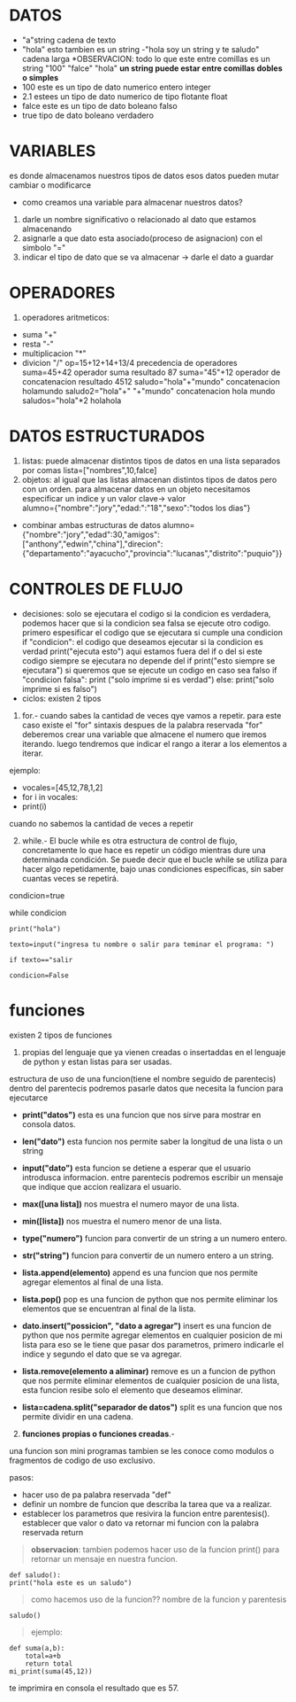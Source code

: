 #                **DATOS**
- "a"string cadena de texto
- "hola" esto tambien es un string
-"hola soy un string y te saludo" cadena larga
*OBSERVACION: todo lo que este entre comillas es un string
"100"
"falce"
"hola"
**un string puede estar entre comillas dobles o simples** 
- 100 este es un tipo de dato numerico entero integer
- 2.1 estees un tipo de dato numerico de tipo flotante float
- falce este es un tipo de dato boleano falso
- true tipo de dato boleano verdadero

#                **VARIABLES**
es donde almacenamos nuestros tipos de datos
esos datos pueden mutar cambiar o modificarce
- como creamos una variable para almacenar nuestros datos?
1. darle un nombre significativo o relacionado al dato que estamos almacenando
2. asignarle a que dato esta asociado(proceso de asignacion) con el simbolo "="
3. indicar el tipo de dato que se va almacenar -> darle el dato a guardar

#                 **OPERADORES**
1. operadores aritmeticos:
- suma "+"
- resta "-"
- multiplicacion "*"
- divicion "/"
op=15+12+14+13/4 precedencia de operadores
suma=45+42 operador suma resultado 87
suma="45"+12 operador de concatenacion resultado 4512
saludo="hola"+"mundo" concatenacion holamundo
saludo2="hola"+" "+"mundo" concatenacion hola mundo
saludos="hola"*2 holahola

#                **DATOS ESTRUCTURADOS**
1. listas: puede almacenar distintos tipos de datos en una lista separados por comas
lista=["nombres",10,falce]
2. objetos: al igual que las listas almacenan distintos tipos de datos pero con un orden. 
para almacenar datos en un objeto necesitamos especificar un indice y un valor clave-> valor  
alumno={"nombre":"jory","edad:":"18","sexo":"todos los dias"}
- combinar ambas estructuras de datos
alumno={"nombre":"jory","edad":30,"amigos":["anthony","edwin","china"],"direcion":{"departamento":"ayacucho","provincia":"lucanas","distrito":"puquio"}}

#                **CONTROLES DE FLUJO**
- decisiones: solo se ejecutara el codigo si la condicion es verdadera, podemos hacer que si la condicion sea falsa se ejecute otro codigo.
primero espesificar el codigo que se ejecutara si cumple una condicion
if "condicion":
    el codigo que deseamos ejecutar si la condicion es verdad
    print("ejecuta esto")
aqui estamos fuera del if o del si este codigo siempre se ejecutara no depende del if
print("esto siempre se ejecutara")
si queremos que se ejecute un codigo en caso sea falso
if "condicion falsa":
    print ("solo imprime si es verdad")
else:
    print("solo imprime si es falso")
- ciclos: existen 2 tipos
1. for.- cuando sabes la cantidad de veces qye vamos a repetir.
para este caso existe el "for"
sintaxis despues de la palabra reservada "for" 
deberemos crear una variable que almacene el 
numero que iremos iterando.
luego tendremos que indicar el rango a iterar a los elementos a iterar.

ejemplo:

* vocales=[45,12,78,1,2]
* for i in vocales:
*   print(i)

cuando no sabemos la cantidad de veces a repetir

2. while.- El bucle while es otra estructura de control de flujo, concretamente lo que hace es repetir un código mientras dure una determinada condición. Se puede decir que el bucle while se utiliza para hacer algo repetidamente, bajo unas condiciones específicas, sin saber cuantas veces se repetirá.

condicion=true

while condicion

    print("hola")

    texto=input("ingresa tu nombre o salir para teminar el programa: ")

    if texto=="salir

    condicion=False

# funciones
existen 2 tipos de funciones

1. propias del lenguaje que ya vienen creadas o insertaddas en el lenguaje de python y estan listas para ser usadas.

estructura de uso de una funcion(tiene el nombre seguido de parentecis) dentro del parentecis podremos pasarle datos que necesita la funcion para ejecutarce

- **print("datos")** esta es una funcion que nos sirve para mostrar en consola datos.

- **len("dato")** esta funcion nos permite saber la longitud de una lista o un string
- **input("dato")** esta funcion se detiene a esperar que el usuario introdusca informacion.
entre parentecis podremos escribir un mensaje que indique que accion realizara el usuario.

- **max([una lista])** nos muestra el numero mayor de una lista.

- **min([lista])** nos muestra el numero menor de una lista.

- **type("numero")** funcion para convertir de un string a un numero entero.

- **str("string")** funcion para convertir de un numero entero a un string.

- **lista.append(elemento)** append es una funcion que nos permite agregar elementos al final de una lista.

- **lista.pop()** pop es una funcion de python que nos permite eliminar los elementos que se encuentran al final de la lista.

- **dato.insert("possicion", "dato a agregar")** insert es una funcion de python que nos permite agregar elementos en cualquier posicion de mi lista para eso se le tiene que pasar dos parametros, primero indicarle el indice y segundo el dato que se va agregar.

- **lista.remove(elemento a aliminar)** remove es un a funcion de python que nos permite eliminar elementos de cualquier posicion de una lista, esta funcion resibe solo el elemento que deseamos eliminar.

- **lista=cadena.split("separador de datos")** split es una funcion que nos permite dividir en una cadena.

2. **funciones propias o funciones creadas**.- 

una funcion son mini programas tambien se les conoce como modulos o fragmentos de codigo  de uso exclusivo.

pasos:

- hacer uso de pa palabra reservada "def" 
- definir un nombre de funcion que describa la tarea que va a realizar.
- establecer los parametros que resivira la funcion entre parentesis().
establecer que valor o dato va retornar mi funcion con la palabra reservada return
> **observacion**: tambien podemos hacer uso de la funcion print() para retornar un mensaje en nuestra funcion.

    def saludo():
    print("hola este es un saludo")
> como hacemos uso de la funcion?? nombre de la funcion y parentesis
    
    saludo()

> ejemplo:

    def suma(a,b):
        total=a+b
        return total
    mi_print(suma(45,12))

te imprimira en consola el resultado que es 57.

    